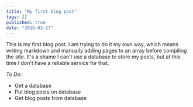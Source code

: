 ```yaml
---
title: "My first blog post"
tags: []
published: true
date: "2018-03-27"
---
```


This is my first blog post. I am trying to do it my own way, which means writing markdown and manually adding pages to an array before compiling the site. It's a shame I can't use a database to store my posts, but at this time I don't have a reliable service for that.

_To Do_:

- Get a database
- Put blog posts on database
- Get blog posts from database
